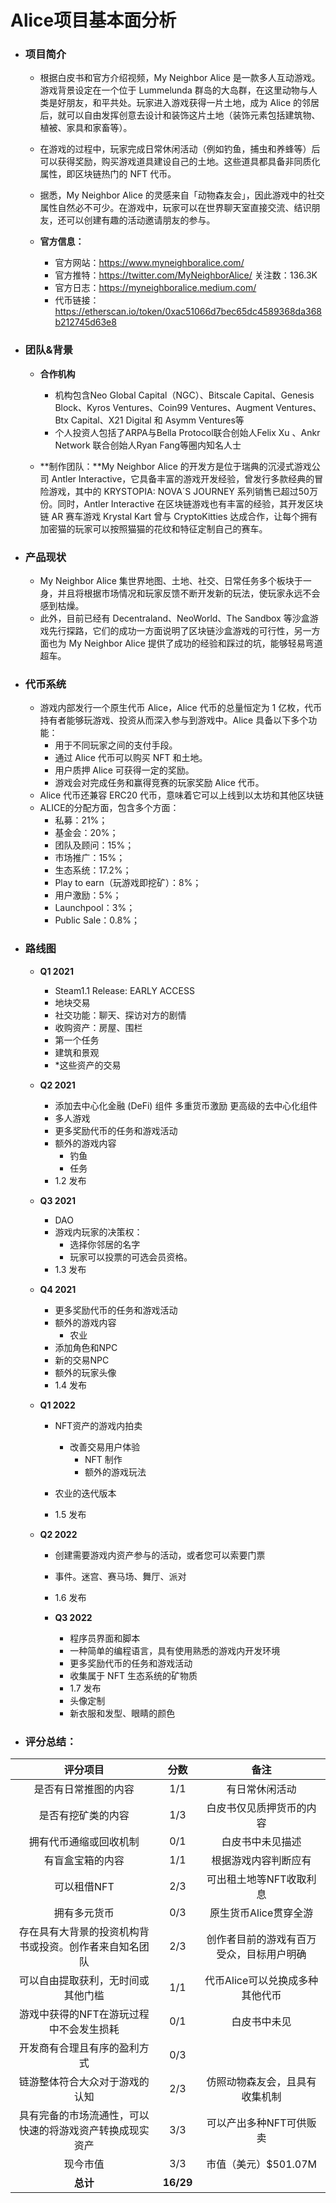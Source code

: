 # Alice项目基本面分析

- ### 项目简介

  - 根据白皮书和官方介绍视频，My Neighbor Alice 是一款多人互动游戏。游戏背景设定在一个位于 Lummelunda 群岛的大岛群，在这里动物与人类是好朋友，和平共处。玩家进入游戏获得一片土地，成为 Alice 的邻居后，就可以自由发挥创意去设计和装饰这片土地（装饰元素包括建筑物、植被、家具和家畜等）。
  - 在游戏的过程中，玩家完成日常休闲活动（例如钓鱼，捕虫和养蜂等）后可以获得奖励，购买游戏道具建设自己的土地。这些道具都具备非同质化属性，即区块链热门的 NFT 代币。
  - 据悉，My Neighbor Alice 的灵感来自「动物森友会」，因此游戏中的社交属性自然必不可少。在游戏中，玩家可以在世界聊天室直接交流、结识朋友，还可以创建有趣的活动邀请朋友的参与。
  - **官方信息：**
  
    - 官方网站：https://www.myneighboralice.com/
    - 官方推特：https://twitter.com/MyNeighborAlice/   关注数：136.3K
    - 官方日志：https://myneighboralice.medium.com/
    - 代币链接：https://etherscan.io/token/0xac51066d7bec65dc4589368da368b212745d63e8



- ### 团队&背景

  - **合作机构**
    - 机构包含Neo Global Capital（NGC）、Bitscale Capital、Genesis Block、Kyros Ventures、Coin99 Ventures、Augment Ventures、Btx Capital、X21 Digital 和 Asymm Ventures等
    - 个人投资人包括了ARPA与Bella Protocol联合创始人Felix Xu 、Ankr Network 联合创始人Ryan Fang等圈内知名人士

  - **制作团队：**My Neighbor Alice 的开发方是位于瑞典的沉浸式游戏公司 Antler Interactive，它具备丰富的游戏开发经验，曾发行多款经典的冒险游戏，其中的 KRYSTOPIA: NOVA´S JOURNEY 系列销售已超过50万份。同时，Antler Interactive 在区块链游戏也有丰富的经验，其开发区块链 AR 赛车游戏 Krystal Kart 曾与 CryptoKitties 达成合作，让每个拥有加密猫的玩家可以按照猫猫的花纹和特征定制自己的赛车。



- ### 产品现状

  - My Neighbor Alice 集世界地图、土地、社交、日常任务多个板块于一身，并且将根据市场情况和玩家反馈不断开发新的玩法，使玩家永远不会感到枯燥。
  - 此外，目前已经有 Decentraland、NeoWorld、The Sandbox 等沙盒游戏先行探路，它们的成功一方面说明了区块链沙盒游戏的可行性，另一方面也为 My Neighbor Alice 提供了成功的经验和踩过的坑，能够轻易弯道超车。
  
  
  
- ### 代币系统

  - 游戏内部发行一个原生代币 Alice，Alice 代币的总量恒定为 1 亿枚，代币持有者能够玩游戏、投资从而深入参与到游戏中。Alice 具备以下多个功能：
    - 用于不同玩家之间的支付手段。
    - 通过 Alice 代币可以购买 NFT 和土地。
    - 用户质押 Alice 可获得一定的奖励。
    - 游戏会对完成任务和赢得竞赛的玩家奖励 Alice 代币。
  - Alice 代币还兼容 ERC20 代币，意味着它可以上线到以太坊和其他区块链
  - ALICE的分配方面，包含多个方面：
    - 私募：21%；
    - 基金会：20%；
    - 团队及顾问：15%；
    - 市场推广：15%；
    - 生态系统：17.2%；
    - Play to earn（玩游戏即挖矿）：8%；
    - 用户激励：5%；
    - Launchpool：3%；
    - Public Sale：0.8%；

  

- ### 路线图

  - **Q1 2021**
  
    - Steam1.1 Release: EARLY ACCESS
    - 地块交易
    - 社交功能：聊天、探访对方的剧情
    - 收购资产：房屋、围栏
    - 第一个任务
    - 建筑和景观
    - *这些资产的交易
  - **Q2 2021**
  
    - 添加去中心化金融 (DeFi) 组件
      多重货币激励
      更高级的去中心化组件
    - 多人游戏
    - 更多奖励代币的任务和游戏活动
    - 额外的游戏内容
      - 钓鱼
      - 任务
    - 1.2 发布
  - **Q3 2021**
  
    - DAO
    - 游戏内玩家的决策权：
      - 选择你邻居的名字
      - 玩家可以投票的可选会员资格。
    - 1.3 发布
  - **Q4 2021**
  
    - 更多奖励代币的任务和游戏活动
    - 额外的游戏内容
      - 农业
    - 添加角色和NPC
    - 新的交易NPC
    - 额外的玩家头像
    - 1.4 发布
  - **Q1 2022**
    - NFT资产的游戏内拍卖
    
      - 改善交易用户体验
        - NFT 制作
        - 额外的游戏玩法
    - 农业的迭代版本
    - 1.5 发布
  - **Q2 2022**
    - 创建需要游戏内资产参与的活动，或者您可以索要门票
    - 事件。迷宫、赛马场、舞厅、派对
    - 1.6 发布
  
     - **Q3 2022**
       - 程序员界面和脚本
       - 一种简单的编程语言，具有使用熟悉的游戏内开发环境
       - 更多奖励代币的任务和游戏活动
       - 收集属于 NFT 生态系统的矿物质
       - 1.7 发布
       - 头像定制
       - 新衣服和发型、眼睛的颜色

- ### 评分总结：

|                         评分项目                         |   分数    |                   备注                   |
| :------------------------------------------------------: | :-------: | :--------------------------------------: |
|                   是否有日常推图的内容                   |    1/1    |              有日常休闲活动              |
|                    是否有挖矿类的内容                    |    1/3    |         白皮书仅见质押货币的内容         |
|                  拥有代币通缩或回收机制                  |    0/1    |             白皮书中未见描述             |
|                     有盲盒宝箱的内容                     |    1/1    |           根据游戏内容判断应有           |
|                       可以租借NFT                        |    2/3    |         可出租土地等NFT收取利息          |
|                       拥有多元货币                       |    0/3    |          原生货币Alice贯穿全游           |
|  存在具有大背景的投资机构背书或投资。创作者来自知名团队  |    2/3    | 创作者目前的游戏有百万受众，目标用户明确 |
|            可以自由提取获利，无时间或其他门槛            |    1/1    |     代币Alice可以兑换成多种其他代币      |
|         游戏中获得的NFT在游玩过程中不会发生损耗          |    0/1    |               白皮书中未见               |
|               开发商有合理且有序的盈利方式               |    0/3    |                                          |
|              链游整体符合大众对于游戏的认知              |    2/3    |      仿照动物森友会，且具有收集机制      |
| 具有完备的市场流通性，可以快速的将游戏资产转换成现实资产 |    3/3    |         可以产出多种NFT可供贩卖          |
|                         现今市值                         |    3/3    |           市值（美元）$501.07M           |
|                         **总计**                         | **16/29** |                                          |